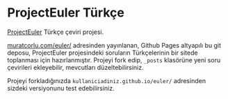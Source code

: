 ProjectEuler Türkçe
=====

[ProjectEuler](https://projecteuler.net) Türkçe çeviri projesi.

[muratcorlu.com/euler/](http://muratcorlu.com/euler/) adresinden yayınlanan, Github Pages altyapılı bu git deposu, ProjectEuler projesindeki soruların Türkçelerinin bir sitede toplanması için hazırlanmıştır. Projeyi fork edip, `_posts` klasörüne yeni soru çevirileri ekleyebilir, mevcutları düzeltebilirsiniz.

Projeyi forkladığınızda `kullaniciadiniz.github.io/euler/` adresinden sizdeki versiyonunu test edebilirsiniz.